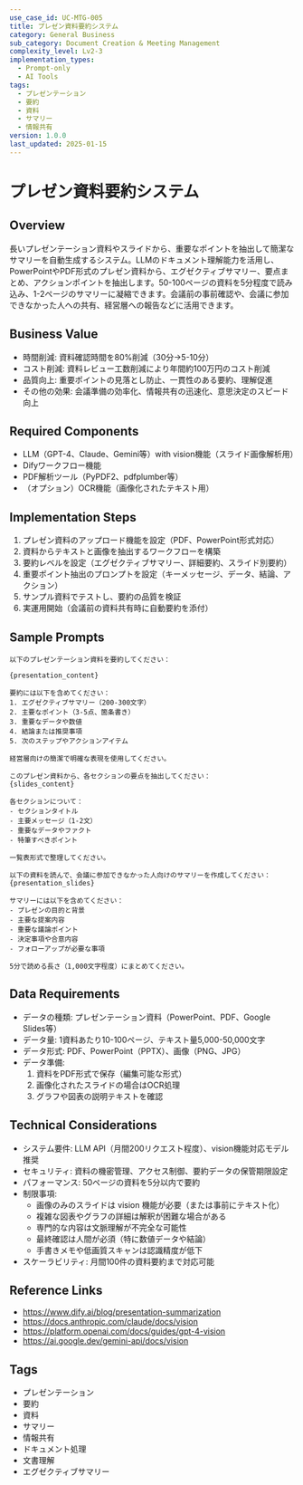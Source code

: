 ```yaml
---
use_case_id: UC-MTG-005
title: プレゼン資料要約システム
category: General Business
sub_category: Document Creation & Meeting Management
complexity_level: Lv2-3
implementation_types:
  - Prompt-only
  - AI Tools
tags:
  - プレゼンテーション
  - 要約
  - 資料
  - サマリー
  - 情報共有
version: 1.0.0
last_updated: 2025-01-15
---
```


# プレゼン資料要約システム

## Overview

長いプレゼンテーション資料やスライドから、重要なポイントを抽出して簡潔なサマリーを自動生成するシステム。LLMのドキュメント理解能力を活用し、PowerPointやPDF形式のプレゼン資料から、エグゼクティブサマリー、要点まとめ、アクションポイントを抽出します。50-100ページの資料を5分程度で読み込み、1-2ページのサマリーに凝縮できます。会議前の事前確認や、会議に参加できなかった人への共有、経営層への報告などに活用できます。

## Business Value

- 時間削減: 資料確認時間を80%削減（30分→5-10分）
- コスト削減: 資料レビュー工数削減により年間約100万円のコスト削減
- 品質向上: 重要ポイントの見落とし防止、一貫性のある要約、理解促進
- その他の効果: 会議準備の効率化、情報共有の迅速化、意思決定のスピード向上

## Required Components

- LLM（GPT-4、Claude、Gemini等）with vision機能（スライド画像解析用）
- Difyワークフロー機能
- PDF解析ツール（PyPDF2、pdfplumber等）
- （オプション）OCR機能（画像化されたテキスト用）

## Implementation Steps

1. プレゼン資料のアップロード機能を設定（PDF、PowerPoint形式対応）
2. 資料からテキストと画像を抽出するワークフローを構築
3. 要約レベルを設定（エグゼクティブサマリー、詳細要約、スライド別要約）
4. 重要ポイント抽出のプロンプトを設定（キーメッセージ、データ、結論、アクション）
5. サンプル資料でテストし、要約の品質を検証
6. 実運用開始（会議前の資料共有時に自動要約を添付）

## Sample Prompts

```
以下のプレゼンテーション資料を要約してください：

{presentation_content}

要約には以下を含めてください：
1. エグゼクティブサマリー（200-300文字）
2. 主要なポイント（3-5点、箇条書き）
3. 重要なデータや数値
4. 結論または推奨事項
5. 次のステップやアクションアイテム

経営層向けの簡潔で明確な表現を使用してください。
```

```
このプレゼン資料から、各セクションの要点を抽出してください：
{slides_content}

各セクションについて：
- セクションタイトル
- 主要メッセージ（1-2文）
- 重要なデータやファクト
- 特筆すべきポイント

一覧表形式で整理してください。
```

```
以下の資料を読んで、会議に参加できなかった人向けのサマリーを作成してください：
{presentation_slides}

サマリーには以下を含めてください：
- プレゼンの目的と背景
- 主要な提案内容
- 重要な議論ポイント
- 決定事項や合意内容
- フォローアップが必要な事項

5分で読める長さ（1,000文字程度）にまとめてください。
```

## Data Requirements

- データの種類: プレゼンテーション資料（PowerPoint、PDF、Google Slides等）
- データ量: 1資料あたり10-100ページ、テキスト量5,000-50,000文字
- データ形式: PDF、PowerPoint（PPTX）、画像（PNG、JPG）
- データ準備:
  1. 資料をPDF形式で保存（編集可能な形式）
  2. 画像化されたスライドの場合はOCR処理
  3. グラフや図表の説明テキストを確認

## Technical Considerations

- システム要件: LLM API（月間200リクエスト程度）、vision機能対応モデル推奨
- セキュリティ: 資料の機密管理、アクセス制御、要約データの保管期限設定
- パフォーマンス: 50ページの資料を5分以内で要約
- 制限事項:
  - 画像のみのスライドは vision 機能が必要（または事前にテキスト化）
  - 複雑な図表やグラフの詳細は解釈が困難な場合がある
  - 専門的な内容は文脈理解が不完全な可能性
  - 最終確認は人間が必須（特に数値データや結論）
  - 手書きメモや低画質スキャンは認識精度が低下
- スケーラビリティ: 月間100件の資料要約まで対応可能

## Reference Links

- https://www.dify.ai/blog/presentation-summarization
- https://docs.anthropic.com/claude/docs/vision
- https://platform.openai.com/docs/guides/gpt-4-vision
- https://ai.google.dev/gemini-api/docs/vision

## Tags

- プレゼンテーション
- 要約
- 資料
- サマリー
- 情報共有
- ドキュメント処理
- 文書理解
- エグゼクティブサマリー

